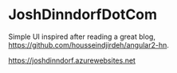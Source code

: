 # JoshDinndorfDotCom

Simple UI inspired after reading a great blog, https://github.com/housseindjirdeh/angular2-hn.

https://joshdinndorf.azurewebsites.net
